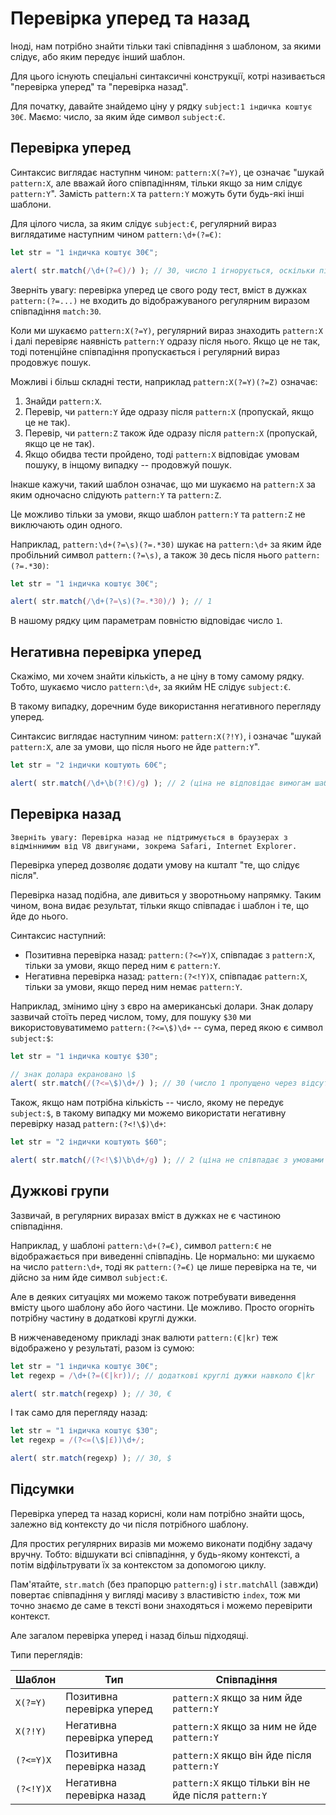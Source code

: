 # Перевірка уперед та назад

Іноді, нам потрібно знайти тільки такі співпадіння з шаблоном, за якими слідує, або яким передує інший шаблон.

Для цього існують спеціальні синтаксичні конструкції, котрі називається "перевірка уперед" та "перевірка назад".

Для початку, давайте знайдемо ціну у рядку `subject:1 індичка коштує 30€`. Маємо: число, за яким йде символ `subject:€`.

## Перевірка уперед

Синтаксис виглядає наступнм чином: `pattern:X(?=Y)`, це означає "шукай `pattern:X`, але вважай його співпадінням, тільки якщо за ним слідує `pattern:Y`". Замість `pattern:X` та `pattern:Y` можуть бути будь-які інші шаблони.

Для цілого числа, за яким слідує `subject:€`, регулярний вираз виглядатиме наступним чином `pattern:\d+(?=€)`:

```js run
let str = "1 індичка коштує 30€";

alert( str.match(/\d+(?=€)/) ); // 30, число 1 ігнорується, оскільки після нього не стоїть символ €
```

Зверніть увагу: перевірка уперед це свого роду тест, вміст в дужках `pattern:(?=...)` не входить до відображуваного регулярним виразом співпадіння `match:30`.

Коли ми шукаємо `pattern:X(?=Y)`, регулярний вираз знаходить `pattern:X` і далі перевіряє наявність `pattern:Y` одразу після нього. Якщо це не так, тоді потенційне співпадіння пропускається і регулярний вираз продовжує пошук.

Можливі і більш складні тести, наприклад `pattern:X(?=Y)(?=Z)` означає:

1. Знайди `pattern:X`.
2. Перевір, чи `pattern:Y` йде одразу після `pattern:X` (пропускай, якщо це не так).
3. Перевір, чи `pattern:Z` також йде одразу після `pattern:X` (пропускай, якщо це не так).
4. Якщо обидва тести пройдено, тоді `pattern:X` відповідає умовам пошуку, в інщому випадку -- продовжуй пошук.

Інакше кажучи, такий шаблон означає, що ми шукаємо на `pattern:X` за яким одночасно слідують `pattern:Y` та `pattern:Z`.

Це можливо тільки за умови, якщо шаблон `pattern:Y` та `pattern:Z` не виключають один одного.

Наприклад, `pattern:\d+(?=\s)(?=.*30)` шукає на `pattern:\d+` за яким йде пробільний символ `pattern:(?=\s)`, а також `30` десь після нього `pattern:(?=.*30)`:

```js run
let str = "1 індичка коштує 30€";

alert( str.match(/\d+(?=\s)(?=.*30)/) ); // 1
```

В нашому рядку цим параметрам повністю відповідає число `1`.

## Негативна перевірка уперед

Скажімо, ми хочем знайти кількість, а не ціну в тому самому рядку. Тобто, шукаємо число `pattern:\d+`, за якийм НЕ слідує `subject:€`.

В такому випадку, доречним буде використання негативного перегляду уперед.

Синтаксис виглядає наступним чином: `pattern:X(?!Y)`, і означає "шукай `pattern:X`, але за умови, що після нього не йде `pattern:Y`".

```js run
let str = "2 індички коштують 60€";

alert( str.match(/\d+\b(?!€)/g) ); // 2 (ціна не відповідає вимогам шаблону і не відображається в результаті)
```

## Перевірка назад

```warn header="Сумісність браузерів з перевіркою назад"
Зверніть увагу: Перевірка назад не підтримується в браузерах з відміннимим від V8 двигунами, зокрема Safari, Internet Explorer.
```

Перевірка уперед дозволяє додати умову на кшталт "те, що слідує після".

Перевірка назад подібна, але дивиться у зворотньому напрямку. Таким чином, вона видає результат, тільки якщо співпадає і шаблон і те, що йде до нього.

Синтаксис наступний:
- Позитивна перевірка назад: `pattern:(?<=Y)X`, співпадає з `pattern:X`, тільки за умови, якщо перед ним є `pattern:Y`.
- Негативна перевірка назад: `pattern:(?<!Y)X`, співпадає `pattern:X`, тільки за умови, якщо перед ним немає `pattern:Y`.

Наприклад, змінимо ціну з євро на американські долари. Знак долару зазвичай стоїть перед числом, тому, для пошуку `$30` ми використовуватимемо `pattern:(?<=\$)\d+` -- сума, перед якою є символ `subject:$`:

```js run
let str = "1 індичка коштує $30";

// знак долара екрановано \$
alert( str.match(/(?<=\$)\d+/) ); // 30 (число 1 пропущено через відсутність знаку долару перед ним)
```

Також, якщо нам потрібна кількість -- число, якому не передує `subject:$`, в такому випадку ми можемо використати негативну перевірку назад `pattern:(?<!\$)\d+`:

```js run
let str = "2 індички коштують $60";

alert( str.match(/(?<!\$)\b\d+/g) ); // 2 (ціна не співпадає з умовами пошуку)
```

## Дужкові групи

Зазвичай, в регулярних виразах вміст в дужках не є частиною співпадіння.

Наприклад, у шаблоні `pattern:\d+(?=€)`, символ `pattern:€` не відображається при виведенні співпадінь. Це нормально: ми шукаємо на число `pattern:\d+`, тоді як `pattern:(?=€)` це лише перевірка на те, чи дійсно за ним йде символ `subject:€`.

Але в деяких ситуаціях ми можемо також потребувати виведення вмісту цього шаблону або його частини. Це можливо. Просто огорніть потрібну частину в додаткові круглі дужки.

В нижченаведеному прикладі знак валюти `pattern:(€|kr)` теж відображено у результаті, разом із сумою:

```js run
let str = "1 індичка коштує 30€";
let regexp = /\d+(?=(€|kr))/; // додаткові круглі дужки навколо €|kr

alert( str.match(regexp) ); // 30, €
```

І так само для перегляду назад:

```js run
let str = "1 індичка коштує $30";
let regexp = /(?<=(\$|£))\d+/;

alert( str.match(regexp) ); // 30, $
```

## Підсумки

Перевірка уперед та назад корисні, коли нам потрібно знайти щось, залежно від контексту до чи після потрібного шаблону.

Для простих регулярних виразів ми можемо виконати подібну задачу вручну. Тобто: відшукати всі співпадіння, у будь-якому контексті, а потім відфільтрувати їх за контекстом за допомогою циклу.

Пам'ятайте, `str.match` (без прапорцю `pattern:g`) і `str.matchAll` (завжди) повертає співпадіння у вигляді масиву з властивістю `index`, тож ми точно знаємо де саме в тексті вони знаходяться і можемо перевірити контекст.

Але загалом перевірка уперед і назад більш підходящі.

Типи переглядів:

| Шаблон            | Тип             | Співпадіння |
|--------------------|------------------|---------|
| `X(?=Y)`   | Позитивна перевірка уперед | `pattern:X` якщо за ним йде `pattern:Y` |
| `X(?!Y)`   | Негативна перевірка уперед | `pattern:X` якщо за ним не йде `pattern:Y` |
| `(?<=Y)X` |  Позитивна перевірка назад  | `pattern:X` якщо він йде після `pattern:Y` |
| `(?<!Y)X` | Негативна перевірка назад | `pattern:X` якщо тільки він не йде після `pattern:Y` |
